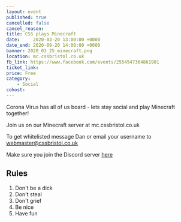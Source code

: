 ```yaml
---
layout: event
published: true
cancelled: false
cancel_reason:
title: CSS plays Minecraft
date:     2020-03-20 13:00:00 +0000
date_end: 2020-09-20 14:00:00 +0000 
banner: 2020_03_25_minecraft.png
location: mc.cssbristol.co.uk
fb_link: https://www.facebook.com/events/2554547364861901
ticket_link: 
price: Free
category:
    - Social
cohost: 
---
```


Corona Virus has all of us board - lets stay social and play Minecraft together!

Join us on our Minecraft server at mc.cssbristol.co.uk

To get whitelisted message Dan or email your username to [webmaster@cssbristol.co.uk](mailto:webmaster@cssbristol.co.uk)

Make sure you join the Discord server [here](https://discord.gg/nYwbhf8)

## Rules
1. Don't be a dick
2. Don't steal
3. Don't grief
4. Be nice
5. Have fun
